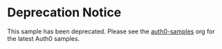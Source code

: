 # Deprecation Notice

This sample has been deprecated. Please see the [auth0-samples](https://github.com/auth0-samples) org for the latest Auth0 samples.